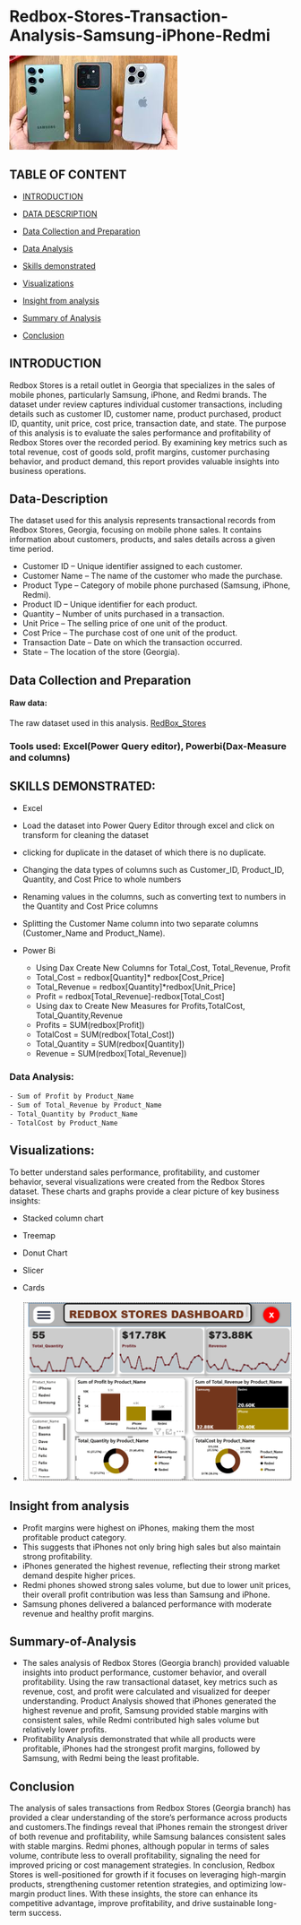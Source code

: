 # Redbox-Stores-Transaction-Analysis-Samsung-iPhone-Redmi

![PGONE](PHONE.jpeg)

## TABLE OF CONTENT

- [INTRODUCTION](#Introduction)

- [DATA DESCRIPTION](#Data-Description)

- [Data Collection and Preparation ](#Data-Collection-and-Preparation)

- [Data Analysis](#Data-Analysis)

- [Skills demonstrated](#Skills-demonstrated)

- [Visualizations](#Visualizations)

- [Insight from analysis](#Insight-from-analysis)

- [Summary of Analysis](#Summary-of-Analysis)

- [Conclusion](#Conclusion)


## INTRODUCTION
Redbox Stores is a retail outlet in Georgia that specializes in the sales of mobile phones, particularly Samsung, iPhone, and Redmi brands. The dataset under review captures individual customer transactions, including details such as customer ID, customer name, product purchased, product ID, quantity, unit price, cost price, transaction date, and state.
The purpose of this analysis is to evaluate the sales performance and profitability of Redbox Stores over the recorded period. By examining key metrics such as total revenue, cost of goods sold, profit margins, customer purchasing behavior, and product demand, this report provides valuable insights into business operations.

## Data-Description
The dataset used for this analysis represents transactional records from Redbox Stores, Georgia, focusing on mobile phone sales. It contains information about customers, products, and sales details across a given time period.
- Customer ID – Unique identifier assigned to each customer.
- Customer Name – The name of the customer who made the purchase.
- Product Type – Category of mobile phone purchased (Samsung, iPhone, Redmi).
- Product ID – Unique identifier for each product.
- Quantity – Number of units purchased in a transaction.
- Unit Price – The selling price of one unit of the product.
- Cost Price – The purchase cost of one unit of the product.
- Transaction Date – Date on which the transaction occurred.
- State – The location of the store (Georgia).


## Data Collection and Preparation 
#### Raw data:
The raw dataset used in this analysis.
[RedBox_Stores](RedBox_Stores.xlsx)

### Tools used: Excel(Power Query editor), Powerbi(Dax-Measure and columns)

## SKILLS DEMONSTRATED:
- Excel
 - Load the dataset into Power Query Editor through excel and click on transform for cleaning the dataset
 - clicking for duplicate in the dataset of which there is no duplicate.
 - Changing the data types of columns such as Customer_ID, Product_ID, Quantity, and Cost Price to whole numbers
 - Renaming values in the columns, such as converting text to numbers in the Quantity and Cost Price columns
 - Splitting the Customer Name column into two separate columns (Customer_Name and Product_Name).

- Power Bi
   - Using Dax Create  New Columns for Total_Cost, Total_Revenue, Profit
    - Total_Cost = redbox[Quantity]* redbox[Cost_Price]
    - Total_Revenue = redbox[Quantity]*redbox[Unit_Price]
    - Profit = redbox[Total_Revenue]-redbox[Total_Cost]
   -  Using dax to Create New Measures for Profits,TotalCost, Total_Quantity,Revenue
    -  Profits = SUM(redbox[Profit])
    -  TotalCost = SUM(redbox[Total_Cost])
    -  Total_Quantity = SUM(redbox[Quantity])
    -  Revenue = SUM(redbox[Total_Revenue])
   
### Data Analysis: 
    - Sum of Profit by Product_Name
    - Sum of Total_Revenue by Product_Name
    - Total_Quantity by Product_Name
    - TotalCost by Product_Name



## Visualizations:
To better understand sales performance, profitability, and customer behavior, several visualizations were created from the Redbox Stores dataset. These charts and graphs provide a clear picture of key business insights:
  - Stacked column chart
  - Treemap
  - Donut Chart
  - Slicer
  - Cards

  - ![Redbos](Redbos.png)


## Insight from analysis
  - Profit margins were highest on iPhones, making them the most profitable product category.
  - This suggests that iPhones not only bring high sales but also maintain strong profitability.
  - iPhones generated the highest revenue, reflecting their strong market demand despite higher prices.
  - Redmi phones showed strong sales volume, but due to lower unit prices, their overall profit contribution was less than Samsung and iPhone.
  - Samsung phones delivered a balanced performance with moderate revenue and healthy profit margins.



## Summary-of-Analysis
- The sales analysis of Redbox Stores (Georgia branch) provided valuable insights into product performance, customer behavior, and overall profitability. Using the raw transactional dataset, key metrics such as revenue, cost, and profit were calculated and visualized for deeper understanding.
Product Analysis showed that iPhones generated the highest revenue and profit, Samsung provided stable margins with consistent sales, while Redmi contributed high sales volume but relatively lower profits.
- Profitability Analysis demonstrated that while all products were profitable, iPhones had the strongest profit margins, followed by Samsung, with Redmi being the least profitable.

## Conclusion
The analysis of sales transactions from Redbox Stores (Georgia branch) has provided a clear understanding of the store’s performance across products and customers.The findings reveal that iPhones remain the strongest driver of both revenue and profitability, while Samsung balances consistent sales with stable margins. Redmi phones, although popular in terms of sales volume, contribute less to overall profitability, signaling the need for improved pricing or cost management strategies. In conclusion, Redbox Stores is well-positioned for growth if it focuses on leveraging high-margin products, strengthening customer retention strategies, and optimizing low-margin product lines. With these insights, the store can enhance its competitive advantage, improve profitability, and drive sustainable long-term success.

